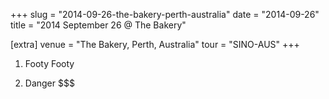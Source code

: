 +++
slug = "2014-09-26-the-bakery-perth-australia"
date = "2014-09-26"
title = "2014 September 26 @ The Bakery"

[extra]
venue = "The Bakery, Perth, Australia"
tour = "SINO-AUS"
+++


 1. Footy Footy

 2. Danger $$$


